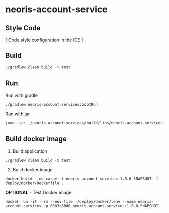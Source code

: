 # neoris-account-service

## Style Code

[ Code style configuration in the IDE ]

## Build

```bash
./gradlew clean build -x test
```

## Run

Run with gradle

```bash
./gradlew neoris-account-services:bootRun
```

Run with jar

```bash
java -jar ./neoris-account-services/build/libs/neoris-account-services-1.0.0-SNAPSHOT.jar
```

## Build docker image

1) Build application

```shell
./gradlew clean build -x test
```

2) Build docker image

```shell
docker build --no-cache -t neoris-account-services:1.0.0-SNAPSHOT -f deploy/docker/Dockerfile .
```

**OPTIONAL** - Test Docker image

```shell
docker run -it --rm --env-file ./deploy/docker/.env --name neoris-account-services -p 8083:8080 neoris-account-services:1.0.0-SNAPSHOT
```